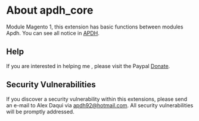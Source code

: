 # About apdh_core

Module Magento 1, this extension has basic functions between modules Apdh. You can see all notice in [APDH](https://www.apdh.es/).

## Help

If you are interested in helping me , please visit the Paypal [Donate](https://www.paypal.me/AlexD487).

## Security Vulnerabilities

If you discover a security vulnerability within this extensions, please send an e-mail to Alex Daqui via [apdh92@hotmail.com](mailto:apdh92@hotmail.com). All security vulnerabilities will be promptly addressed.
